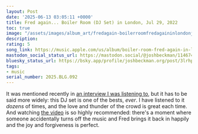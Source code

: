 ```yaml
---
layout: Post
date: '2025-06-13 03:05:11 +0000'
title: Fred again... Boiler Room (DJ Set) in London, Jul 29, 2022
toc: true
image: "/assets/images/album_art/fredagain-boilerroomfredagaininlondonjul292022djmix.jpg"
description:
rating: 5
song_link: https://music.apple.com/us/album/boiler-room-fred-again-in-london-jul-29-2022-dj-mix/1653471640
mastodon_social_status_url: https://mastodon.social/@joshbeckman/114674441019136669
bluesky_status_url: https://bsky.app/profile/joshbeckman.org/post/3lrhpuj6exu25
tags:
- music
serial_number: 2025.BLG.092
---
```

It was mentioned recently in [an interview I was listening to](https://www.joshbeckman.org/exercise/14749929323), but it has to be said more widely: this DJ set is one of the bests, _ever_. I have listened to it _dozens_ of times, and the love and thunder of the crowd is great each time. And watching [the video](https://www.youtube.com/watch?v=c0-hvjV2A5Y) is so highly recommended: there's a moment where someone accidentally turns off the music and Fred brings it back in happily and the joy and forgiveness is perfect.
